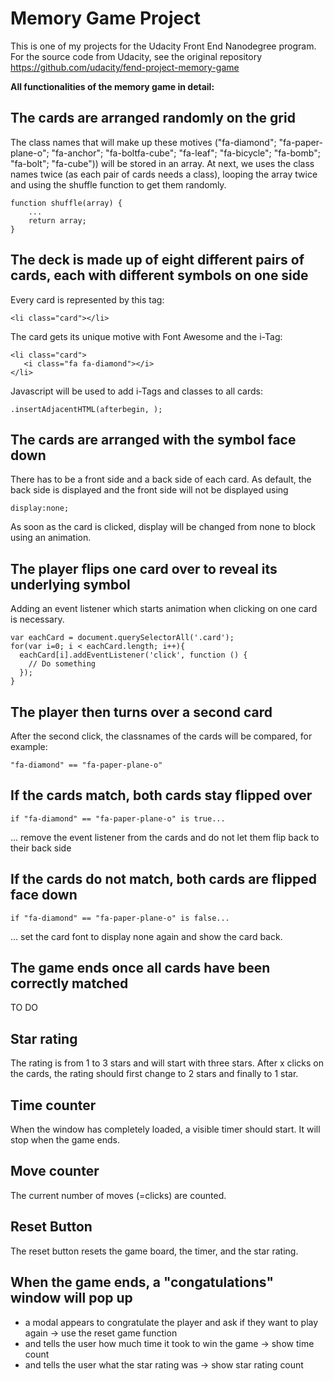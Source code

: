 # Memory Game Project

This is one of my projects for the Udacity Front End Nanodegree program. For the source code from Udacity, see the original repository https://github.com/udacity/fend-project-memory-game

**All functionalities of the memory game in detail:**

## The cards are arranged randomly on the grid

The class names that will make up these motives ("fa-diamond"; "fa-paper-plane-o"; "fa-anchor"; "fa-boltfa-cube"; "fa-leaf"; "fa-bicycle"; "fa-bomb"; "fa-bolt"; "fa-cube")) will be stored in an array. At next, we uses the class names twice (as each pair of cards needs a class), looping the array twice and using the shuffle function to get them randomly.

```
function shuffle(array) {
    ...
    return array;
}
```

## The deck is made up of eight different pairs of cards, each with different symbols on one side

Every card is represented by this tag:

```
<li class="card"></li>
```

The card gets its unique motive with Font Awesome and the i-Tag:

```
<li class="card">
   <i class="fa fa-diamond"></i>
</li>
```

Javascript will be used to add i-Tags and classes to all cards:

```
.insertAdjacentHTML(afterbegin, );
```

## The cards are arranged with the symbol face down

There has to be a front side and a back side of each card. As default, the back side is displayed and the front side will not be displayed using

```
display:none;
```

As soon as the card is clicked, display will be changed from none to block using an animation.

## The player flips one card over to reveal its underlying symbol

Adding an event listener which starts animation when clicking on one card is necessary.

```
var eachCard = document.querySelectorAll('.card');
for(var i=0; i < eachCard.length; i++){
  eachCard[i].addEventListener('click', function () {
    // Do something
  });
}
```

## The player then turns over a second card

After the second click, the classnames of the cards will be compared, for example:

```
"fa-diamond" == "fa-paper-plane-o"
```

## If the cards match, both cards stay flipped over

```
if "fa-diamond" == "fa-paper-plane-o" is true...
```

... remove the event listener from the cards and do not let them flip back to their back side

## If the cards do not match, both cards are flipped face down

```
if "fa-diamond" == "fa-paper-plane-o" is false...
```

... set the card font to display none again and show the card back.

## The game ends once all cards have been correctly matched

TO DO

## Star rating

The rating is from 1 to 3 stars and will start with three stars. After x clicks on the cards, the rating should first change to 2 stars and finally to 1 star.

## Time counter

When the window has completely loaded, a visible timer should start. It will stop when the game ends.

## Move counter

The current number of moves (=clicks) are counted.

## Reset Button

The reset button resets the game board, the timer, and the star rating.

## When the game ends, a "congatulations" window will pop up

* a modal appears to congratulate the player and ask if they want to play again -> use the reset game function
* and tells the user how much time it took to win the game -> show time count
* and tells the user what the star rating was -> show star rating count

